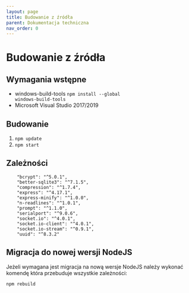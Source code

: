 ```yaml
---
layout: page
title: Budowanie z źródła
parent: Dokumentacja techniczna
nav_order: 0
---
```

# Budowanie z źródła
## Wymagania wstępne
* windows-build-tools <code>npm install --global windows-build-tools</code>
* Microsoft Visual Studio 2017/2019

## Budowanie
1. ```npm update```
2. ```npm start```

## Zależności
```
    "bcrypt": "^5.0.1",
    "better-sqlite3": "^7.1.5",
    "compression": "^1.7.4",
    "express": "^4.17.1",
    "express-minify": "^1.0.0",
    "n-readlines": "^1.0.1",
    "prompt": "^1.1.0",
    "serialport": "^9.0.6",
    "socket.io": "^4.0.1",
    "socket.io-client": "^4.0.1",
    "socket.io-stream": "^0.9.1",
    "uuid": "^8.3.2"
```

## Migracja do nowej wersji NodeJS
Jeżeli wymagana jest migracja na nową wersje NodeJS należy wykonać komendę która przebuduje wszystkie zależności:

```
npm rebuild
```



